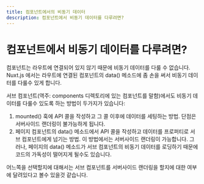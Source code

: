 ```yaml
---
title: 컴포넌트에서의 비동기 데이터
description: 컴포넌트에서 비동기 데이터를 다루려면?
---
```


<!-- title: Async data in components -->
<!-- description: Async data in components? -->

<!-- # Async data in components? -->

# 컴포넌트에서 비동기 데이터를 다루려면?

<!-- It is not possible because it's not linked to a route, Nuxt.js supercharges the component data() associated to a route to allow async data. -->

컴포넌트는 라우트에 연결되어 있지 않기 때문에 비동기 데이터를 다룰 수 없습니다. Nuxt.js 에서는 라우트에 연결된 컴포넌트의 data() 메소드에 좀 손을 써서 비동기 데이터를 다룰수 있게 합니다.

<!-- For sub components, there are 2 ways of achieving it: -->

서브 컴포넌트(역주: components 디렉토리에 있는 컴포넌트를 말함)에서도 비동기 데이터를 다룰수 있도록 하는 방법이 두가지가 있습니다:

<!-- 1. Making the API call in the mounted() hook and setting the data afterwards, downside: no server rendering -->
<!-- 2. Making the API call in the data() of the page component and giving the data as a prop to the subComponent: server rendering OK. But the data() of the page might be less readable because it's loading the async data of the sub components -->

1. mounted() 훅에 API 콜을 작성하고 그 콜 이후에 데이터를 세팅하는 방법. 단점은 서버사이드 랜더링이 불가능하게 됩니다.
2. 페이지 컴포넌트의 data() 메소드에서 API 콜을 작성하고 데이터를 프로퍼티로 서브 컴포넌트에게 넘기는 방법. 이 방법에서는 서버사이드 랜더링이 가능합니다. 그러나, 페이지의 data() 메소드가 서브 컴포넌트의 비동기 데이터를 로딩하기 때문에 코드의 가독성이 떨어지게 될수도 있습니다.

<!-- It all depends if you want the sub components to be server-rendered or not. -->

어느쪽을 선택할지에 대해서는 서브 컴포넌트를 서버사이드 랜더링을 할지에 대한 여부에 달려있다고 볼수 있을것 같습니다.
